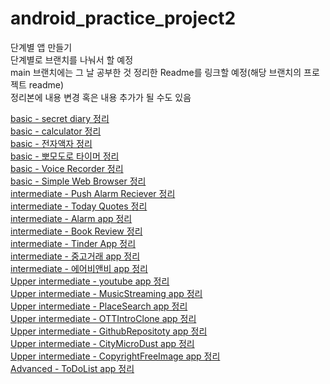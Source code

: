 # android_practice_project2
단계별 앱 만들기  
단계별로 브랜치를 나눠서 할 예정  
main 브랜치에는 그 날 공부한 것 정리한 Readme를 링크할 예정(해당 브랜치의 프로젝트 readme)  
정리본에 내용 변경 혹은 내용 추가가 될 수도 있음
  
  
[basic - secret diary 정리](https://github.com/Kim-Min-Jong/android_practice_project2/tree/basic/basic/secret_diary#readme)  
[basic - calculator 정리](https://github.com/Kim-Min-Jong/android_practice_project2/tree/basic/basic/Calculator)  
[basic - 전자액자 정리](https://github.com/Kim-Min-Jong/android_practice_project2/tree/basic/basic/Digital_Photoframe)  
[basic - 뽀모도로 타이머 정리](https://github.com/Kim-Min-Jong/android_practice_project2/tree/basic/basic/PomodoroTimer)  
[basic - Voice Recorder 정리](https://github.com/Kim-Min-Jong/android_practice_project2/tree/basic/basic/VoiceRecorder)  
[basic - Simple Web Browser 정리](https://github.com/Kim-Min-Jong/android_practice_project2/tree/basic/basic/SimpleWebBrowser)  
[intermediate - Push Alarm Reciever 정리](https://github.com/Kim-Min-Jong/android_practice_project2/tree/intermediate/intermediate/PushAlarmReciever)    
[intermediate - Today Quotes 정리](https://github.com/Kim-Min-Jong/android_practice_project2/tree/intermediate/intermediate/TodayQuotes)    
[intermediate - Alarm app 정리](https://github.com/Kim-Min-Jong/android_practice_project2/tree/intermediate/intermediate/AlarmApp)  
[intermediate - Book Review 정리](https://github.com/Kim-Min-Jong/android_practice_project2/tree/intermediate/intermediate/BookReview)  
[intermediate - Tinder App 정리](https://github.com/Kim-Min-Jong/android_practice_project2/tree/intermediate/intermediate/Tinder)  
[intermediate - 중고거래 app 정리](https://github.com/Kim-Min-Jong/android_practice_project2/tree/intermediate/intermediate/UsedTrade)    
[intermediate - 에어비앤비 app 정리](https://github.com/Kim-Min-Jong/android_practice_project2/tree/intermediate/intermediate/Airbnb)  
[Upper intermediate - youtube app 정리](https://github.com/Kim-Min-Jong/android_practice_project2/tree/Upper_intermediate/upper%20intermediate/YouTube)  
[Upper intermediate - MusicStreaming app 정리](https://github.com/Kim-Min-Jong/android_practice_project2/tree/Upper_intermediate/upper%20intermediate/MusicStreaming)  
[Upper intermediate - PlaceSearch app 정리](https://github.com/Kim-Min-Jong/android_practice_project2/tree/Upper_intermediate/upper%20intermediate/PlaceSearchMap)  
[Upper intermediate - OTTIntroClone app 정리](https://github.com/Kim-Min-Jong/android_practice_project2/tree/Upper_intermediate/upper%20intermediate/OTTIntroClone)  
[Upper intermediate - GithubRepositoty app 정리](https://github.com/Kim-Min-Jong/android_practice_project2/tree/Upper_intermediate/upper%20intermediate/GithubRepository)     
[Upper intermediate - CityMicroDust app 정리](https://github.com/Kim-Min-Jong/android_practice_project2/tree/Upper_intermediate/upper%20intermediate/CityMicroDust)  
[Upper intermediate - CopyrightFreeImage app 정리](https://github.com/Kim-Min-Jong/android_practice_project2/tree/Upper_intermediate/upper%20intermediate/CopyrightFreeImage)  
[Advanced - ToDoList app 정리](https://github.com/Kim-Min-Jong/android_practice_project2/tree/Advanced/advanced/ToDoList)           